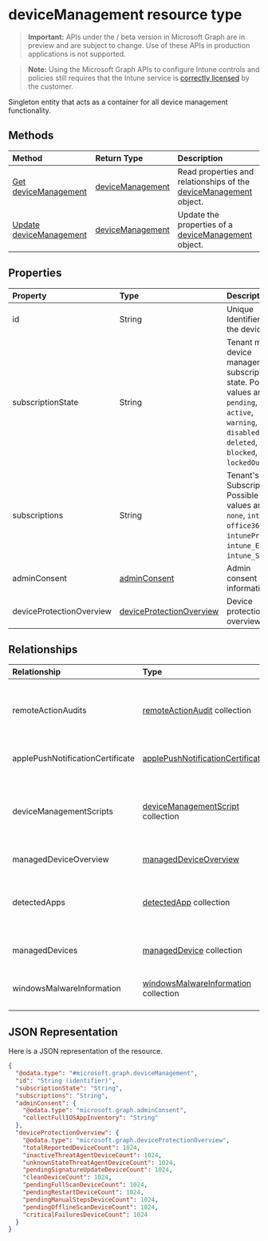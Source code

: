 ﻿# deviceManagement resource type

> **Important:** APIs under the / beta version in Microsoft Graph are in preview and are subject to change. Use of these APIs in production applications is not supported.

> **Note:** Using the Microsoft Graph APIs to configure Intune controls and policies still requires that the Intune service is [correctly licensed](https://go.microsoft.com/fwlink/?linkid=839381) by the customer.

Singleton entity that acts as a container for all device management functionality.
## Methods
|Method|Return Type|Description|
|:---|:---|:---|
|[Get deviceManagement](../api/intune_devices_devicemanagement_get.md)|[deviceManagement](../resources/intune_devices_devicemanagement.md)|Read properties and relationships of the [deviceManagement](../resources/intune_devices_devicemanagement.md) object.|
|[Update deviceManagement](../api/intune_devices_devicemanagement_update.md)|[deviceManagement](../resources/intune_devices_devicemanagement.md)|Update the properties of a [deviceManagement](../resources/intune_devices_devicemanagement.md) object.|

## Properties
|Property|Type|Description|
|:---|:---|:---|
|id|String|Unique Identifier for the device|
|subscriptionState|String|Tenant mobile device management subscription state. Possible values are: `pending`, `active`, `warning`, `disabled`, `deleted`, `blocked`, `lockedOut`.|
|subscriptions|String|Tenant's Subscription. Possible values are: `none`, `intune`, `office365`, `intunePremium`, `intune_EDU`, `intune_SMB`.|
|adminConsent|[adminConsent](../resources/intune_devices_adminconsent.md)|Admin consent information.|
|deviceProtectionOverview|[deviceProtectionOverview](../resources/intune_devices_deviceprotectionoverview.md)|Device protection overview.|

## Relationships
|Relationship|Type|Description|
|:---|:---|:---|
|remoteActionAudits|[remoteActionAudit](../resources/intune_devices_remoteactionaudit.md) collection|The list of device remote action audits with the tenant.|
|applePushNotificationCertificate|[applePushNotificationCertificate](../resources/intune_devices_applepushnotificationcertificate.md)|Apple push notification certificate.|
|deviceManagementScripts|[deviceManagementScript](../resources/intune_devices_devicemanagementscript.md) collection|The list of device management scripts associated with the tenant.|
|managedDeviceOverview|[managedDeviceOverview](../resources/intune_devices_manageddeviceoverview.md)|Device overview|
|detectedApps|[detectedApp](../resources/intune_devices_detectedapp.md) collection|The list of detected apps associated with a device.|
|managedDevices|[managedDevice](../resources/intune_devices_manageddevice.md) collection|The list of managed devices.|
|windowsMalwareInformation|[windowsMalwareInformation](../resources/intune_devices_windowsmalwareinformation.md) collection|The list of affected malware in the tenant.|

## JSON Representation
Here is a JSON representation of the resource.
<!-- {
  "blockType": "resource",
  "keyProperty": "id",
  "@odata.type": "microsoft.graph.deviceManagement"
}
-->
``` json
{
  "@odata.type": "#microsoft.graph.deviceManagement",
  "id": "String (identifier)",
  "subscriptionState": "String",
  "subscriptions": "String",
  "adminConsent": {
    "@odata.type": "microsoft.graph.adminConsent",
    "collectFullIOSAppInventory": "String"
  },
  "deviceProtectionOverview": {
    "@odata.type": "microsoft.graph.deviceProtectionOverview",
    "totalReportedDeviceCount": 1024,
    "inactiveThreatAgentDeviceCount": 1024,
    "unknownStateThreatAgentDeviceCount": 1024,
    "pendingSignatureUpdateDeviceCount": 1024,
    "cleanDeviceCount": 1024,
    "pendingFullScanDeviceCount": 1024,
    "pendingRestartDeviceCount": 1024,
    "pendingManualStepsDeviceCount": 1024,
    "pendingOfflineScanDeviceCount": 1024,
    "criticalFailuresDeviceCount": 1024
  }
}
```



